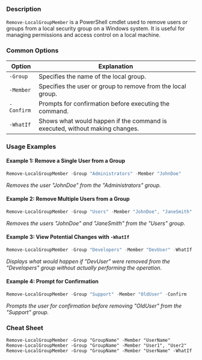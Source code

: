 ### Description

`Remove-LocalGroupMember` is a PowerShell cmdlet used to remove users or groups from a local security group on a Windows system. It is useful for managing permissions and access control on a local machine.

### Common Options

| Option                  | Explanation                                               |
|-------------------------|-----------------------------------------------------------|
| `-Group`                | Specifies the name of the local group.                    |
| `-Member`               | Specifies the user or group to remove from the local group. |
| `-Confirm`              | Prompts for confirmation before executing the command.    |
| `-WhatIf`               | Shows what would happen if the command is executed, without making changes. |

### Usage Examples

#### Example 1: Remove a Single User from a Group

```powershell
Remove-LocalGroupMember -Group "Administrators" -Member "JohnDoe"
```

*Removes the user "JohnDoe" from the "Administrators" group.*

#### Example 2: Remove Multiple Users from a Group

```powershell
Remove-LocalGroupMember -Group "Users" -Member "JohnDoe", "JaneSmith"
```

*Removes the users "JohnDoe" and "JaneSmith" from the "Users" group.*

#### Example 3: View Potential Changes with `-WhatIf`

```powershell
Remove-LocalGroupMember -Group "Developers" -Member "DevUser" -WhatIf
```

*Displays what would happen if "DevUser" were removed from the "Developers" group without actually performing the operation.*

#### Example 4: Prompt for Confirmation

```powershell
Remove-LocalGroupMember -Group "Support" -Member "OldUser" -Confirm
```

*Prompts the user for confirmation before removing "OldUser" from the "Support" group.*

### Cheat Sheet

```plaintext
Remove-LocalGroupMember -Group "GroupName" -Member "UserName"
Remove-LocalGroupMember -Group "GroupName" -Member "User1", "User2"
Remove-LocalGroupMember -Group "GroupName" -Member "UserName" -WhatIf
```
